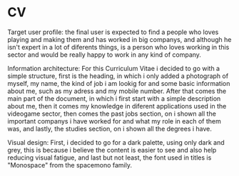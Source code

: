 # CV

Target user profile: the final user is expected to find a people who loves playing and making them and has worked in big companys, and although he isn't expert in a lot of diferents things, is a person who loves working in this sector and would be really happy to work in any kind of company.

Information architecture: For this Curriculum Vitae i decided to go with a simple structure, first is the heading, in which i only added a photograph of myself, my name, the kind of job i am lookig for and some basic information about me, such as my adress and my mobile number. After that comes the main part of the document, in which i first start with a simple description about me, then it comes my knowledge in diferent applications used in the videogame sector, then comes the past jobs section, on i shown all the important companys i have worked for and what my role in each of them was, and lastly, the studies section, on i shown all the degrees i have.

Visual design: First, i decided to go for a dark palette, using only dark and grey, this is because i believe the content is easier to see and also help reducing visual fatigue, and last but not least, the font used in titles is "Monospace" from the spacemono family.
